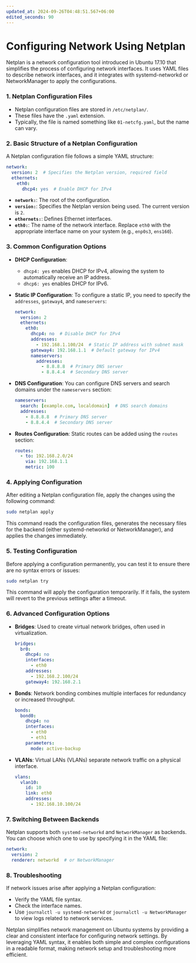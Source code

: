 ```yaml
---
updated_at: 2024-09-26T04:48:51.567+06:00
edited_seconds: 90
---
```

# Configuring Network Using Netplan

Netplan is a network configuration tool introduced in Ubuntu 17.10 that simplifies the process of configuring network interfaces. It uses YAML files to describe network interfaces, and it integrates with systemd-networkd or NetworkManager to apply the configurations.

### 1. Netplan Configuration Files
   - Netplan configuration files are stored in `/etc/netplan/`.
   - These files have the `.yaml` extension.
   - Typically, the file is named something like `01-netcfg.yaml`, but the name can vary.

### 2. Basic Structure of a Netplan Configuration
   A Netplan configuration file follows a simple YAML structure:

   ```yaml
   network:
     version: 2  # Specifies the Netplan version, required field
     ethernets:
       eth0:
         dhcp4: yes  # Enable DHCP for IPv4
   ```

   - **`network:`**: The root of the configuration.
   - **`version:`**: Specifies the Netplan version being used. The current version is `2`.
   - **`ethernets:`**: Defines Ethernet interfaces.
   - **`eth0:`**: The name of the network interface. Replace `eth0` with the appropriate interface name on your system (e.g., `enp0s3`, `ens160`).

### 3. Common Configuration Options
   - **DHCP Configuration**: 
     - `dhcp4: yes` enables DHCP for IPv4, allowing the system to automatically receive an IP address.
     - `dhcp6: yes` enables DHCP for IPv6.

   - **Static IP Configuration**:
     To configure a static IP, you need to specify the `addresses`, `gateway4`, and `nameservers`:

     ```yaml
     network:
       version: 2
       ethernets:
         eth0:
           dhcp4: no  # Disable DHCP for IPv4
           addresses:
             - 192.168.1.100/24  # Static IP address with subnet mask
           gateway4: 192.168.1.1  # Default gateway for IPv4
           nameservers:
             addresses:
               - 8.8.8.8  # Primary DNS server
               - 8.8.4.4  # Secondary DNS server
     ```

   - **DNS Configuration**:
     You can configure DNS servers and search domains under the `nameservers` section:

     ```yaml
     nameservers:
       search: [example.com, localdomain]  # DNS search domains
       addresses:
         - 8.8.8.8  # Primary DNS server
         - 8.8.4.4  # Secondary DNS server
     ```

   - **Routes Configuration**:
     Static routes can be added using the `routes` section:

     ```yaml
     routes:
       - to: 192.168.2.0/24
         via: 192.168.1.1
         metric: 100
     ```

### 4. Applying Configuration
   After editing a Netplan configuration file, apply the changes using the following command:

   ```bash
   sudo netplan apply
   ```

   This command reads the configuration files, generates the necessary files for the backend (either systemd-networkd or NetworkManager), and applies the changes immediately.

### 5. Testing Configuration
   Before applying a configuration permanently, you can test it to ensure there are no syntax errors or issues:

   ```bash
   sudo netplan try
   ```

   This command will apply the configuration temporarily. If it fails, the system will revert to the previous settings after a timeout.

### 6. Advanced Configuration Options
   - **Bridges**:
     Used to create virtual network bridges, often used in virtualization.

     ```yaml
     bridges:
       br0:
         dhcp4: no
         interfaces:
           - eth0
         addresses:
           - 192.168.2.100/24
         gateway4: 192.168.2.1
     ```

   - **Bonds**:
     Network bonding combines multiple interfaces for redundancy or increased throughput.

     ```yaml
     bonds:
       bond0:
         dhcp4: no
         interfaces:
           - eth0
           - eth1
         parameters:
           mode: active-backup
     ```

   - **VLANs**:
     Virtual LANs (VLANs) separate network traffic on a physical interface.

     ```yaml
     vlans:
       vlan10:
         id: 10
         link: eth0
         addresses:
           - 192.168.10.100/24
     ```

### 7. Switching Between Backends
   Netplan supports both `systemd-networkd` and `NetworkManager` as backends. You can choose which one to use by specifying it in the YAML file:

   ```yaml
   network:
     version: 2
     renderer: networkd  # or NetworkManager
   ```

### 8. Troubleshooting
   If network issues arise after applying a Netplan configuration:
   - Verify the YAML file syntax.
   - Check the interface names.
   - Use `journalctl -u systemd-networkd` or `journalctl -u NetworkManager` to view logs related to network services.

Netplan simplifies network management on Ubuntu systems by providing a clear and consistent interface for configuring network settings. By leveraging YAML syntax, it enables both simple and complex configurations in a readable format, making network setup and troubleshooting more efficient.